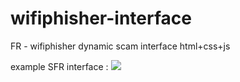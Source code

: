 # wifiphisher-interface
FR - wifiphisher dynamic scam interface html+css+js

example SFR interface :
<img src="https://i.ibb.co/25skCsQ/sfr.png">
